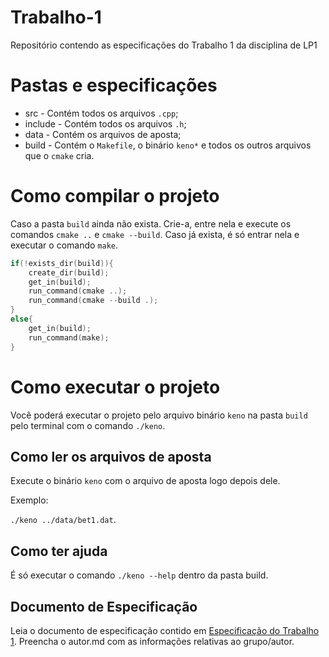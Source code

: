 # Trabalho-1
Repositório contendo as especificações do Trabalho 1 da disciplina de LP1

# Pastas e especificações

- src - Contém todos os arquivos ``.cpp``;
- include - Contém todos os arquivos ``.h``;
- data - Contém os arquivos de aposta;
- build - Contém o ``Makefile``, o binário ``keno*`` e todos os outros arquivos que o ``cmake`` cria.

# Como compilar o projeto
  Caso a pasta ``build`` ainda não exista. Crie-a, entre nela e execute os comandos ``cmake ..`` e
  ``cmake --build``.
  Caso já exista, é só entrar nela e executar o comando ``make``.

 ```cpp
 if(!exists_dir(build)){
     create_dir(build);
     get_in(build);
     run_command(cmake ..);
     run_command(cmake --build .);
 }
 else{
     get_in(build);
     run_command(make);
 }
 ```
 
# Como executar o projeto
 Você poderá executar o projeto pelo arquivo binário ``keno`` na pasta ``build`` pelo terminal com o comando ``./keno``.
 
## Como ler os arquivos de aposta
Execute o binário ``keno`` com o arquivo de aposta logo depois dele.

Exemplo:

``./keno ../data/bet1.dat``.

## Como ter ajuda
  É só executar o comando ``./keno --help`` dentro da pasta build.

## Documento de Especificação

Leia o documento de especificação contido em [Especificação do Trabalho 1](https://docs.google.com/document/d/1nwQxiP9YQzU3O-H4YQMqWRtylqO1AOke8y1rQF7cPEc/edit?usp=sharing). Preencha o autor.md com as informações relativas ao grupo/autor.
